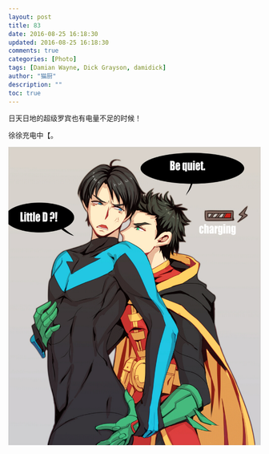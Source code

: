 ```yaml
---
layout: post
title: 83
date: 2016-08-25 16:18:30
updated: 2016-08-25 16:18:30
comments: true
categories: [Photo]
tags: [Damian Wayne, Dick Grayson, damidick]
author: "猫厨"
description: ""
toc: true
---
```


<p>日天日地的超级罗宾也有电量不足的时候！</p> 
<p>徐徐充电中【。</p>

![](https://raw.githubusercontent.com/alicewish/meowchain247/master/img_cVZNdzJtQk9JV2N4MW9IZG5reE1HTjF2dFFEdzBiQzZZUml6cmEwZzZST25PNWNVeWpsUFZ3PT0.jpg)